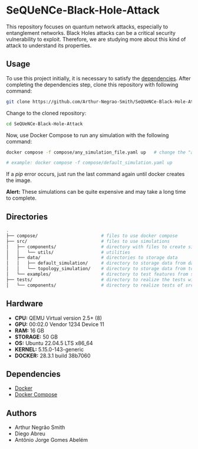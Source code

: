 # SeQUeNCe-Black-Hole-Attack

This repository focuses on quantum network attacks, especially to entanglement networks. Black Holes attacks can be a critical security vulnerability to exploit. Therefore, we are studying more about this kind of attack to understand its properties.

## Usage

To use this project initially, it is necessary to satisfy the [dependencies](#dependencies). After completing the dependencies step, clone this repository with following command:

```bash
git clone https://github.com/Arthur-Negrao-Smith/SeQUeNCe-Black-Hole-Attack.git
```

Change to the cloned repository:

```bash
cd SeQUeNCe-Black-Hole-Attack
```

Now, use Docker Compose to run any simulation with the following command:

```bash
docker compose -f compose/any_simulation_file.yaml up   # change the "any_simulation_file" to the any simulation file with a .yaml extension.

# example: docker compose -f compose/default_simulation.yaml up
```

If a _pip_ error occurs, just run the last command again until docker creates the image.

**Alert:** These simulations can be quite expensive and may take a long time to complete.

## Directories

```bash
.
├── compose/                        # files to use docker compose
├── src/                            # files to use simulations
│   ├── components/                 # directory with files to create simulations
│   │   └── utils/                  # utilities
│   ├── data/                       # directories to storage data
│   │   ├── default_simulation/     # directory to storage data from data_simulation.py
│   │   └── topology_simulation/    # directory to storage data from topology_simulation.py
│   └── examples/                   # directory to test features from sequence
├── tests/                          # directory to realize the tests with pytest
│   └── components/                 # directory to realize tests of src/components

```

## Hardware

- **CPU:** QEMU Virtual version 2.5+ (8)
- **GPU:** 00:02.0 Vendor 1234 Device 11
- **RAM:** 16 GB
- **STORAGE:** 50 GB
- **OS:** Ubuntu 22.04.5 LTS x86_64
- **KERNEL:** 5.15.0-143-generic
- **DOCKER:** 28.3.1 build 38b7060

## Dependencies

- [Docker](https://www.docker.com)
- [Docker Compose](https://docs.docker.com/compose/)

## Authors

- Arthur Negrão Smith  
- Diego Abreu  
- Antônio Jorge Gomes Abelém

